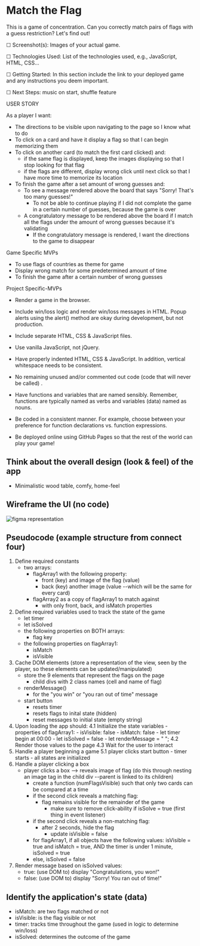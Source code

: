 # Match the Flag

This is a game of concentration. Can you correctly match pairs of flags with a guess restriction? Let's find out!

☐ Screenshot(s): Images of your actual game.

☐ Technologies Used: List of the technologies used, e.g., JavaScript, HTML, CSS...

☐ Getting Started: In this section include the link to your deployed game and any instructions you deem important.

☐ Next Steps: music on start, shuffle feature

USER STORY

As a player I want:
- The directions to be visible upon navigating to the page so I know what to do
- To click on a card and have it display a flag so that I can begin memorizing them
- To click on another card (to match the first card clicked) and:
    - if the same flag is displayed, keep the images displaying so that I stop looking for that flag
    - if the flags are different, display wrong click until next click so that I have more time to memorize its location
- To finish the game after a set amount of wrong guesses and:
    - To see a message rendered above the board that says "Sorry! That's too many guesses!"
        - To not be able to continue playing if I did not complete the game in a certain number of guesses, because the game is over
    - A congratulatory message to be rendered above the board if I match all the flags under the amount of wrong guesses because it's validating
        - If the congratulatory message is rendered, I want the directions to the game to disappear

Game Specific MVPs
- To use flags of countries as theme for game 
- Display wrong match for some predetermined amount of time
- To finish the game after a certain number of wrong guesses

Project Specific-MVPs
- Render a game in the browser.

- Include win/loss logic and render win/loss messages in HTML. Popup alerts using the alert() method are okay during development, but not production.

- Include separate HTML, CSS & JavaScript files.

- Use vanilla JavaScript, not jQuery.

- Have properly indented HTML, CSS & JavaScript. In addition, vertical whitespace needs to be consistent.

- No remaining unused and/or commented out code (code that will never be called) .

- Have functions and variables that are named sensibly. Remember, functions are typically named as verbs and variables (data) named as nouns.

- Be coded in a consistent manner. For example, choose between your preference for function declarations vs. function expressions.

- Be deployed online using GitHub Pages so that the rest of the world can play your game!


## Think about the overall design (look & feel) of the app

- Minimalistic wood table, comfy, home-feel

## Wireframe the UI (no code)

![figma representation](Concentration-Memory-Game-Wireframe.png)


## Pseudocode (example structure from connect four)
1. Define required constants
    - two arrays:
        - flagArray1 with the following property:
            - front (key) and image of the flag (value)
            - back (key) another image (value --which will be the same for every card)
        - flagArray2 as a copy of flagArray1 to match against
            - with only front, back, and isMatch properties
2. Define required variables used to track the state of the game
    - let timer
    - let isSolved
    - the following properties on BOTH arrays:
        - flag key
    - the following properties on flagArray1:
        - isMatch
        - isVisible
3. Cache DOM elements (store a representation of the view, seen by the player, so these elements can be updated/manipulated)
    - store the 9 elements that represent the flags on the page
        - child divs with 2 class names (cell and name of flag)
    - renderMessage()
        - for the "you win" or "you ran out of time" message
    - start button
        - resets timer
        - resets flags to inital state (hidden)
        - reset messages to initial state (empty string)
4. Upon loading the app should:
    4.1 Initialize the state variables
        - properties of flagArray1:
            - isVisible: false
            - isMatch: false
        - let timer begin at 00:00
        - let isSolved = false
        - let renderMessage = " ";
    4.2 Render those values to the page
    4.3 Wait for the user to interact
5. Handle a player beginning a game
    5.1 player clicks start button
        - timer starts 
        - all states are initialized
6. Handle a player clicking a box
    - player clicks a box --> reveals image of flag (do this through nesting an image tag in the child div --parent is linked to its children)
        - create a function (numFlagsVisible) such that only two cards can be compared at a time
        - if the second click reveals a matching flag:
            - flag remains visible for the remainder of the game
                - make sure to remove click-ability if isSolve = true (first thing in event listener)
        - if the second click reveals a non-matching flag:
            - after 2 seconds, hide the flag
                - update isVisible = false
        - for flagArray1, if all objects have the following values: isVisible = true and isMatch = true, AND the timer is under 1 minute, isSolved = true
        - else, isSolved = false
7. Render message based on isSolved values:
    - true: (use DOM to) display "Congratulations, you won!"
    - false: (use DOM to) display "Sorry! You ran out of time!"

## Identify the application's state (data)
- isMatch: are two flags matched or not
- isVisible: is the flag visible or not
- timer: tracks time throughout the game (used in logic to determine win/loss)
- isSolved: determines the outcome of the game